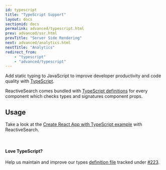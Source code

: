 ```yaml
---
id: typescript
title: "TypeScript Support"
layout: docs
sectionid: docs
permalink: advanced/typescript.html
prev: advanced/ssr.html
prevTitle: "Server Side Rendering"
next: advanced/analytics.html
nextTitle: "Analytics"
redirect_from:
    - "typescript"
    - "advanced/typescript"
---
```



Add static typing to JavaScript to improve developer productivity and code quality with <a href="https://www.typescriptlang.org/" target="_blank">TypeScript</a>.

ReactiveSearch comes bundled with <a href="https://www.typescriptlang.org/docs/handbook/declaration-files/introduction.html" target="_blank">TypeScript definitions</a> for every component which checks types and signatures component props.

## Usage

Take a look at the <a href="https://github.com/appbaseio-apps/reactivesearch-typescript" target="_blank">Create React App with TypeScript example</a> with ReactiveSearch.

<br/>

#### Love TypeScript?

Help us maintain and improve our types <a href="https://github.com/appbaseio/reactivesearch/blob/dev/packages/web/src/types.ts" target="_blank">definition file</a> tracked under <a href="https://github.com/appbaseio/reactivesearch/issues/223" target="_blank">#223</a>. 
